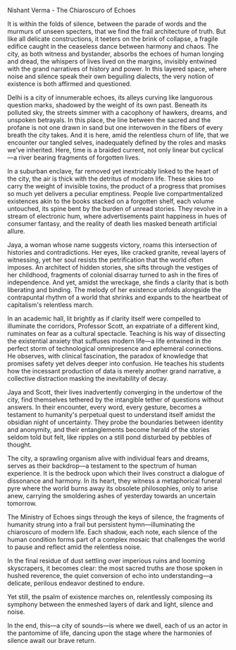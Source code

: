 Nishant Verma - The Chiaroscuro of Echoes

It is within the folds of silence, between the parade of words and the murmurs of unseen specters, that we find the frail architecture of truth. But like all delicate constructions, it teeters on the brink of collapse, a fragile edifice caught in the ceaseless dance between harmony and chaos. The city, as both witness and bystander, absorbs the echoes of human longing and dread, the whispers of lives lived on the margins, invisibly entwined with the grand narratives of history and power. In this layered space, where noise and silence speak their own beguiling dialects, the very notion of existence is both affirmed and questioned.

Delhi is a city of innumerable echoes, its alleys curving like languorous question marks, shadowed by the weight of its own past. Beneath its polluted sky, the streets simmer with a cacophony of hawkers, dreams, and unspoken betrayals. In this place, the line between the sacred and the profane is not one drawn in sand but one interwoven in the fibers of every breath the city takes. And it is here, amid the relentless churn of life, that we encounter our tangled selves, inadequately defined by the roles and masks we've inherited. Here, time is a braided current, not only linear but cyclical—a river bearing fragments of forgotten lives.

In a suburban enclave, far removed yet inextricably linked to the heart of the city, the air is thick with the detritus of modern life. These skies too carry the weight of invisible toxins, the product of a progress that promises so much yet delivers a peculiar emptiness. People live compartmentalized existences akin to the books stacked on a forgotten shelf, each volume untouched, its spine bent by the burden of unread stories. They revolve in a stream of electronic hum, where advertisements paint happiness in hues of consumer fantasy, and the reality of death lies masked beneath artificial allure.

Jaya, a woman whose name suggests victory, roams this intersection of histories and contradictions. Her eyes, like cracked granite, reveal layers of witnessing, yet her soul resists the petrification that the world often imposes. An architect of hidden stories, she sifts through the vestiges of her childhood, fragments of colonial disarray turned to ash in the fires of independence. And yet, amidst the wreckage, she finds a clarity that is both liberating and binding. The melody of her existence unfolds alongside the contrapuntal rhythm of a world that shrinks and expands to the heartbeat of capitalism's relentless march.

In an academic hall, lit brightly as if clarity itself were compelled to illuminate the corridors, Professor Scott, an expatriate of a different kind, ruminates on fear as a cultural spectacle. Teaching is his way of dissecting the existential anxiety that suffuses modern life—a life entwined in the perfect storm of technological omnipresence and ephemeral connections. He observes, with clinical fascination, the paradox of knowledge that promises safety yet delves deeper into confusion. He teaches his students how the incessant production of data is merely another grand narrative, a collective distraction masking the inevitability of decay.

Jaya and Scott, their lives inadvertently converging in the undertow of the city, find themselves tethered by the intangible tether of questions without answers. In their encounter, every word, every gesture, becomes a testament to humanity's perpetual quest to understand itself amidst the obsidian night of uncertainty. They probe the boundaries between identity and anonymity, and their entanglements become herald of the stories seldom told but felt, like ripples on a still pond disturbed by pebbles of thought.

The city, a sprawling organism alive with individual fears and dreams, serves as their backdrop—a testament to the spectrum of human experience. It is the bedrock upon which their lives construct a dialogue of dissonance and harmony. In its heart, they witness a metaphorical funeral pyre where the world burns away its obsolete philosophies, only to arise anew, carrying the smoldering ashes of yesterday towards an uncertain tomorrow.

The Ministry of Echoes sings through the keys of silence, the fragments of humanity strung into a frail but persistent hymn—illuminating the chiaroscuro of modern life. Each shadow, each note, each silence of the human condition forms part of a complex mosaic that challenges the world to pause and reflect amid the relentless noise.

In the final residue of dust settling over imperious ruins and looming skyscrapers, it becomes clear: the most sacred truths are those spoken in hushed reverence, the quiet conversion of echo into understanding—a delicate, perilous endeavor destined to endure.

Yet still, the psalm of existence marches on, relentlessly composing its symphony between the enmeshed layers of dark and light, silence and noise.

In the end, this—a city of sounds—is where we dwell, each of us an actor in the pantomime of life, dancing upon the stage where the harmonies of silence await our brave return.